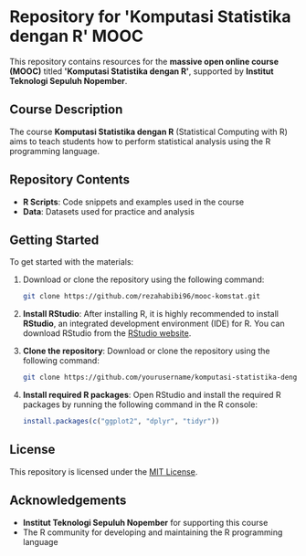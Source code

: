 # Repository for 'Komputasi Statistika dengan R' MOOC

This repository contains resources for the **massive open online course (MOOC)** titled **'Komputasi Statistika dengan R'**, supported by **Institut Teknologi Sepuluh Nopember**.

## Course Description

The course **Komputasi Statistika dengan R** (Statistical Computing with R) aims to teach students how to perform statistical analysis using the R programming language.

## Repository Contents

- **R Scripts**: Code snippets and examples used in the course
- **Data**: Datasets used for practice and analysis

## Getting Started

To get started with the materials:

1. Download or clone the repository using the following command:

    ```bash
    git clone https://github.com/rezahabibi96/mooc-komstat.git
    ```
2. **Install RStudio**:
   After installing R, it is highly recommended to install **RStudio**, an integrated development environment (IDE) for R. You can download RStudio from the [RStudio website](https://posit.co/download/rstudio-desktop/).

3. **Clone the repository**:
   Download or clone the repository using the following command:

    ```bash
    git clone https://github.com/yourusername/komputasi-statistika-dengan-r.git
    ```
4. **Install required R packages**:
   Open RStudio and install the required R packages by running the following command in the R console:

    ```r
    install.packages(c("ggplot2", "dplyr", "tidyr"))
    ```

## License

This repository is licensed under the [MIT License](LICENSE).

## Acknowledgements

- **Institut Teknologi Sepuluh Nopember** for supporting this course
- The R community for developing and maintaining the R programming language
